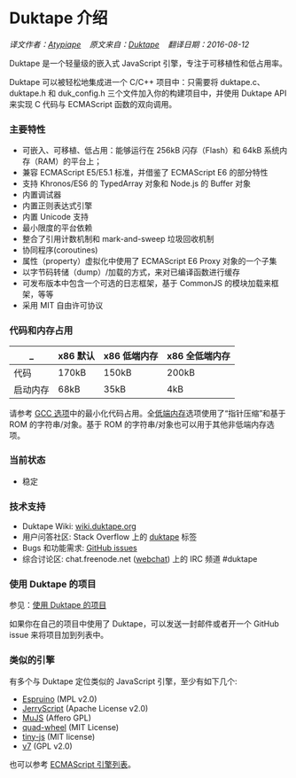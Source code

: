 # Duktape 介绍


*译文作者：[Atypiape][atypiape]* &nbsp;&nbsp; *原文来自：[Duktape][duktape]* &nbsp;&nbsp; *翻译日期：2016-08-12*

[atypiape]: http://www.atypiape.com
[duktape]: http://www.duktape.org


Duktape 是一个轻量级的嵌入式 JavaScript 引擎，专注于可移植性和低占用率。

Duktape 可以被轻松地集成进一个 C/C\++ 项目中：只需要将 duktape.c、duktape.h 和 duk\_config.h 三个文件加入你的构建项目中，并使用 Duktape API 来实现 C 代码与 ECMAScript 函数的双向调用。


### 主要特性

- 可嵌入、可移植、低占用：能够运行在 256kB 闪存（Flash）和 64kB 系统内存（RAM）的平台上；
- 兼容 ECMAScript E5/E5.1 标准，并借鉴了 ECMAScript E6 的部分特性
- 支持 Khronos/ES6 的 TypedArray 对象和 Node.js 的 Buffer 对象
- 内置调试器
- 内置正则表达式引擎
- 内置 Unicode 支持
- 最小限度的平台依赖
- 整合了引用计数机制和 mark-and-sweep 垃圾回收机制
- 协同程序(coroutines)
- 属性（property）虚拟化中使用了 ECMAScript E6 Proxy 对象的一个子集
- 以字节码转储（dump）/加载的方式，来对已编译函数进行缓存
- 可发布版本中包含一个可选的日志框架，基于 CommonJS 的模块加载来框架，等等
- 采用 MIT 自由许可协议


### 代码和内存占用

 _        | x86 默认 | x86 低端内存 | x86 全低端内存
--------- | -------- | ------------| ---------------
 代码     | 170kB     | 150kB      | 200kB
 启动内存 | 68kB      | 35kB        | 4kB

请参考 [GCC 选项][GCC_OPTIONS]中的最小化代码占用。全[低端内存][LOWMEM]选项使用了“指针压缩”和基于 ROM 的字符串/对象。基于 ROM 的字符串/对象也可以用于其他非低端内存选项。


 [GCC_OPTIONS]: https://github.com/svaarala/duktape/blob/master/doc/low-memory.rst#optimizing-code-footprint "GCC 选项"
 [LOWMEM]: https://github.com/svaarala/duktape/blob/master/doc/low-memory.rst "低端内存"


### 当前状态

- 稳定


### 技术支持

- Duktape Wiki: [wiki.duktape.org][WIKI]
- 用户问答社区: Stack Overflow 上的 [duktape][STACK_OVERFLOW] 标签
- Bugs 和功能需求: [GitHub issues][GITHUB_ISSUES]
- 综合讨论区: chat.freenode.net ([webchat][WEBCHAT]) 上的 IRC 频道 #duktape

[WIKI]: http://wiki.duktape.org/ "wiki.duktape.org"
[STACK_OVERFLOW]: http://stackoverflow.com/questions/tagged/duktape "Stack Overflow"
[GITHUB_ISSUES]: https://github.com/svaarala/duktape/issues "GitHub issues"
[WEBCHAT]: https://webchat.freenode.net/ "webchat"


### 使用 Duktape 的项目

参见：[使用 Duktape 的项目][PROJECTS]

如果你在自己的项目中使用了 Duktape，可以发送一封邮件或者开一个 GitHub issue 来将项目加到列表中。

[PROJECTS]: http://wiki.duktape.org/ProjectsUsingDuktape.html "使用 Duktape 的项目"


### 类似的引擎

有多个与 Duktape 定位类似的 JavaScript 引擎，至少有如下几个: 

- [Espruino][Espruino] (MPL v2.0)
- [JerryScript][JerryScript] (Apache License v2.0)
- [MuJS][MuJS] (Affero GPL)
- [quad-wheel][quad-wheel] (MIT License)
- [tiny-js][tiny-js] (MIT license)
- [v7][v7] (GPL v2.0)

也可以参考 [ECMAScript 引擎列表][engines-list]。


[Espruino]: https://github.com/espruino/Espruino "Espruino"
[JerryScript]: http://samsung.github.io/jerryscript/ "JerryScript"
[MuJS]: http://mujs.com/ "MuJS"
[quad-wheel]: https://code.google.com/p/quad-wheel/ "quad-wheel"
[tiny-js]: https://github.com/gfwilliams/tiny-js "tiny-js"
[v7]: https://github.com/cesanta/v7 "v7"
[engines-list]: https://en.wikipedia.org/wiki/List_of_ECMAScript_engines ""
